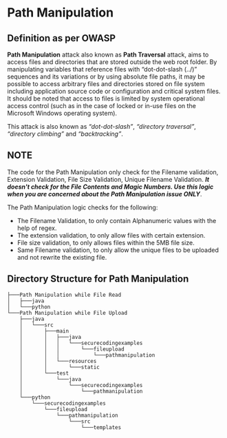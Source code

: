 # Path Manipulation 

## Definition as per OWASP
**Path Manipulation** attack also known as **Path Traversal** attack, aims to access files and directories that are stored outside the web root folder. By manipulating variables that reference files with “dot-dot-slash (../)” sequences and its variations or by using absolute file paths, it may be possible to access arbitrary files and directories stored on file system including application source code or configuration and critical system files. It should be noted that access to files is limited by system operational access control (such as in the case of locked or in-use files on the Microsoft Windows operating system).

This attack is also known as _“dot-dot-slash”_, _“directory traversal”_, _“directory climbing”_ and _“backtracking”_.

## NOTE 
The code for the Path Manipulation only check for the Filename validation, Extension Validation, File Size Validation, Unique Filename Validation. ___It doesn't check for the File Contents and Magic Numbers. Use this logic when you are concerned about the Path Manipulation issue ONLY___.

The Path Manipulation logic checks for the following:
- The Filename Validation, to only contain Alphanumeric values with the help of regex.
- The extension validation, to only allow files with certain extension.
- File size validation, to only allows files within the 5MB file size.
- Same Filename validation, to only allow the unique files to be uploaded and not rewrite the existing file.

## Directory Structure for Path Manipulation
```
├───Path Manipulation while File Read
│   ├───java
│   └───python
└───Path Manipulation while File Upload
    ├───java
    │   └───src
    │       ├───main
    │       │   ├───java
    │       │   │   └───securecodingexamples
    │       │   │       └───fileupload
    │       │   │           └───pathmanipulation
    │       │   └───resources
    │       │       └───static
    │       └───test
    │           └───java
    │               └───securecodingexamples
    │                   └───pathmanipulation
    └───python
        └───securecodingexamples
            └───fileupload
                └───pathmanipulation
                    └───src
                        └───templates
```

